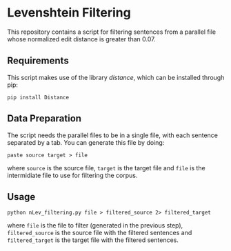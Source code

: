 # Levenshtein Filtering
This repository contains a script for filtering sentences from a parallel file whose normalized edit distance is greater than 0.07.

## Requirements
This script makes use of the library *distance*, which can be installed through pip:
```
pip install Distance
```

## Data Preparation
The script needs the parallel files to be in a single file, with each sentence separated by a tab. You can generate this file by doing:
```
paste source target > file
```
where `source` is the source file, `target` is the target file and `file` is the intermidiate file to use for filtering the corpus.

## Usage
```
python nLev_filtering.py file > filtered_source 2> filtered_target
```
where `file` is the file to filter (generated in the previous step), `filtered_source` is the source file with the filtered sentences and `filtered_target` is the target file with the filtered sentences.
